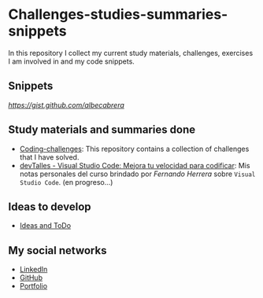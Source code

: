 # Challenges-studies-summaries-snippets


In this repository I collect my current study materials, challenges, exercises I am involved in and my code snippets.

## Snippets

_https://gist.github.com/albecabrera_

## Study materials and summaries done

- [Coding-challenges](https://github.com/albecabrera/coding-challenges): This repository contains a collection of challenges that I have solved.
- [devTalles - Visual Studio Code: Mejora tu velocidad para codificar](https://github.com/albecabrera/devtalles-Visual_Studio_Code_Mejora_tu_velocidad_para_codificar): Mis notas personales del curso brindado por _Fernando Herrera_ sobre `Visual Studio Code`. (en progreso...)


## Ideas to develop

- [Ideas and ToDo](https://github.com/albecabrera/ideas)

## My social networks

- [LinkedIn](https:///www.linkedin.com/in/alberto-cabrera-dev)
- [GitHub](https://github.com/albecabrera)
- [Portfolio](http://albertocabrera.de)

